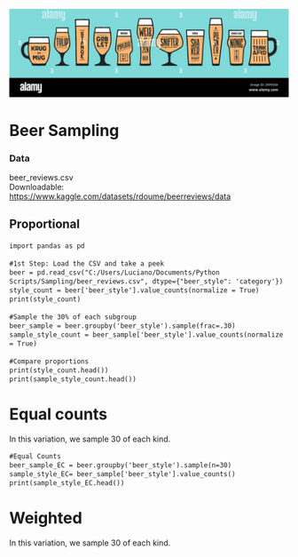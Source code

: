 ![Beer Banner](/assets/images/beer_banner.jpg)

# Beer Sampling
### Data
beer_reviews.csv\
Downloadable:\
https://www.kaggle.com/datasets/rdoume/beerreviews/data

## Proportional

```
import pandas as pd

#1st Step: Load the CSV and take a peek
beer = pd.read_csv("C:/Users/Luciano/Documents/Python Scripts/Sampling/beer_reviews.csv", dtype={"beer_style": 'category'})
style_count = beer['beer_style'].value_counts(normalize = True)
print(style_count)

#Sample the 30% of each subgroup
beer_sample = beer.groupby('beer_style').sample(frac=.30)
sample_style_count = beer_sample['beer_style'].value_counts(normalize = True)

#Compare proportions
print(style_count.head())
print(sample_style_count.head())
```

# Equal counts
In this variation, we sample 30 of each kind.

```
#Equal Counts
beer_sample_EC = beer.groupby('beer_style').sample(n=30)
sample_style_EC= beer_sample['beer_style'].value_counts()
print(sample_style_EC.head())
```

# Weighted
In this variation, we sample 30 of each kind.
